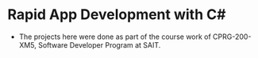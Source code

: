 # Rapid App Development with C#
- The projects here were done as part of the course work of CPRG-200-XM5, Software Developer Program at SAIT.
